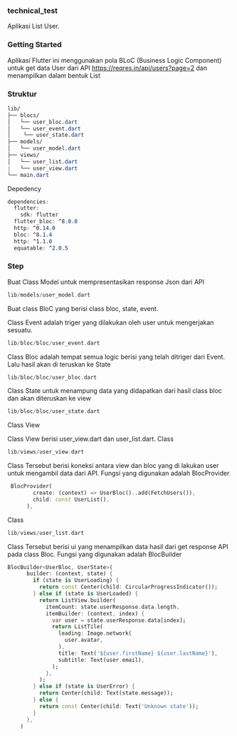 ### technical_test

Aplikasi List User.

### Getting Started

Aplikasi Flutter ini menggunakan pola BLoC (Business Logic Component) untuk get data User dari API https://reqres.in/api/users?page=2 dan menampilkan dalam bentuk List

### Struktur

```css
lib/
├── blocs/
│   └── user_bloc.dart
│   └── user_event.dart
│    └── user_state.dart
├── models/
│   └── user_model.dart
├── views/
│   └── user_list.dart
|   └── user_view.dart
└── main.dart
```

Depedency

```css
dependencies:
  flutter:
    sdk: flutter
  flutter_bloc: ^8.0.0
  http: ^0.14.0
  bloc: ^8.1.4
  http: ^1.1.0
  equatable: ^2.0.5
```

### Step

Buat Class Model untuk mempresentasikan response Json dari API

```dart
lib/models/user_model.dart
```

Buat class BloC yang berisi class bloc, state, event.

Class Event adalah triger yang dilakukan oleh user untuk mengerjakan sesuatu.

```dart
lib/bloc/bloc/user_event.dart
```

Class Bloc adalah tempat semua logic berisi yang telah ditriger dari Event. Lalu hasil akan di teruskan ke State

```dart
lib/bloc/bloc/user_bloc.dart
```

Class State untuk menampung data yang didapatkan dari hasil class bloc dan akan diteruskan ke view

```dart
lib/bloc/bloc/user_state.dart
```

Class View

Class View berisi user_view.dart dan user_list.dart.
Class

```dart
lib/views/user_view.dart
```

Class Tersebut berisi koneksi antara view dan bloc yang di lakukan user untuk mengambil data dari API. Fungsi yang digunakan adalah BlocProvider

```dart
 BlocProvider(
        create: (context) => UserBloc()..add(FetchUsers()),
        child: const UserList(),
      ),
```

Class

```dart
lib/views/user_list.dart
```

Class Tersebut berisi ui yang menampilkan data hasil dari get response API pada class Bloc. Fungsi yang digunakan adalah BlocBuilder

```dart
BlocBuilder<UserBloc, UserState>(
      builder: (context, state) {
        if (state is UserLoading) {
          return const Center(child: CircularProgressIndicator());
        } else if (state is UserLoaded) {
          return ListView.builder(
            itemCount: state.userResponse.data.length,
            itemBuilder: (context, index) {
              var user = state.userResponse.data[index];
              return ListTile(
                leading: Image.network(
                  user.avatar,
                ),
                title: Text('${user.firstName} ${user.lastName}'),
                subtitle: Text(user.email),
              );
            },
          );
        } else if (state is UserError) {
          return Center(child: Text(state.message));
        } else {
          return const Center(child: Text('Unknown state'));
        }
      },
    )

```
